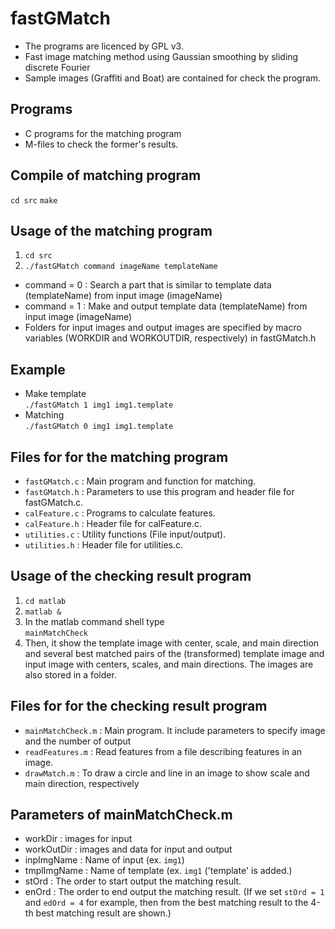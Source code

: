 # fastGMatch
  * The programs are licenced by GPL v3. 
  * Fast image matching method using Gaussian smoothing by sliding discrete Fourier 
  * Sample images (Graffiti and Boat) are contained for check the program.
  
## Programs
  * C programs for the matching program
  * M-files to check the former's results.

## Compile of matching program
  `cd src`
  `make`

## Usage of the matching program
 1. `cd src`  
 1. `./fastGMatch command imageName templateName`
  * command = 0 : Search a part that is similar to template data (templateName) from input image (imageName)
  * command = 1 : Make and output template data (templateName) from input image (imageName)
  * Folders for input images and output images are specified by macro variables (WORKDIR and WORKOUTDIR, respectively) in fastGMatch.h

## Example
  * Make template  
  `./fastGMatch 1 img1 img1.template`
  * Matching  
  `./fastGMatch 0 img1 img1.template`

## Files for for the matching program
  * `fastGMatch.c` : Main program and function for matching.
  * `fastGMatch.h` : Parameters to use this program and header file for fastGMatch.c.
  * `calFeature.c` : Programs to calculate features.
  * `calFeature.h` : Header file for calFeature.c.
  * `utilities.c` : Utility functions (File input/output). 
  * `utilities.h` : Header file for utilities.c.

## Usage of the checking result program
 1.  `cd matlab`
 1.  `matlab &`
 1. In the matlab command shell type  
  `mainMatchCheck`
 1.  Then, it show the template image with center, scale, and main direction and several best matched pairs of the (transformed) template image and input image with centers, scales, and main directions. The images are also stored in a folder.

## Files for for the checking result program
  * `mainMatchCheck.m` : Main program. It include parameters to specify image and the number of output
  * `readFeatures.m` : Read features from a file describing features in an image.
  * `drawMatch.m` : To draw a circle and line in an image to show scale and main direction, respectively

## Parameters of mainMatchCheck.m
  * workDir : images for input
  * workOutDir : images and data for input and output
  * inpImgName : Name of input (ex. `img1`)
  * tmplImgName : Name of template (ex. `img1` ('template' is added.)
  * stOrd : The order to start output the matching result.
  * enOrd : The order to end output the matching result. (If we set `stOrd = 1` and `edOrd = 4` for example, then from the best matching result to the 4-th best matching result are shown.)